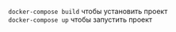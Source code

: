 ```docker-compose build``` чтобы установить проект <br/>
```docker-compose up``` чтобы запустить проект <br/>